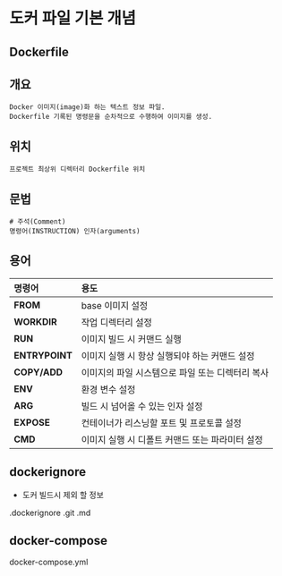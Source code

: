도커 파일 기본 개념
==========

Dockerfile
----------

## 개요
    Docker 이미지(image)화 하는 텍스트 정보 파일.
    Dockerfile 기록된 명령문을 순차적으로 수행하여 이미지를 생성.
## 위치
    프로젝트 최상위 디렉터리 Dockerfile 위치
## 문법	
    # 주석(Comment)
    명령어(INSTRUCTION) 인자(arguments)

## 용어
|명령어|용도|
|:---|:---|
|**FROM**|base 이미지 설정|
|**WORKDIR**|작업 디렉터리 설정|
|**RUN**|이미지 빌드 시 커맨드 실행|
|**ENTRYPOINT**|이미지 실행 시 항상 실행되야 하는 커맨드 설정|
|**COPY/ADD**|이미지의 파일 시스템으로 파일 또는 디렉터리 복사|
|**ENV**|환경 변수 설정|
|**ARG**|빌드 시 넘어올 수 있는 인자 설정|
|**EXPOSE**|컨테이너가 리스닝할 포트 및 프로토콜 설정|
|**CMD**|이미지 실행 시 디폴트 커맨드 또는 파라미터 설정|


## dockerignore
* 도커 빌드시 제외 할 정보

.dockerignore
	.git
	.md

## docker-compose

docker-compose.yml







